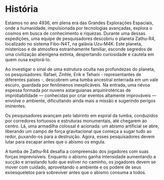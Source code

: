 # História

Estamos no ano 4936, em plena era das Grandes Explorações Espaciais, onde a humanidade, impulsionada por tecnologias avançadas, explora o cosmos em busca de conhecimento e riquezas. Durante uma dessas expedições, uma equipe de pesquisadores descobriu o planeta Zathu-R4, localizado no sistema Fibo-N4T, na galáxia Uzu-M4K. Este planeta, misterioso e de atmosfera estranhamente familiar, esconde segredos de uma civilização alienígena extinta, despertando curiosidade e cautela em quem ousa explorá-lo.

Ao investigar o sinal de uma estrutura oculta nas profundezas do planeta, os pesquisadores: Rafael, Zinhle, Erik e Tehani - representantes de diferentes países -, descobrem uma tumba ancestral enterrada em um vale escuro, guardada por fenômenos inexplicáveis. Na entrada, uma névoa espessa formada por nuvens astarguianas arquinirotéricas de improbabilidade — conhecidas por criar eventos altamente improváveis — envolve o ambiente, dificultando ainda mais a missão e sugerindo perigos iminentes.

Os pesquisadores avançam pelo labirinto em espiral da tumba, conduzidos por corredores tortuosos e estruturas monumentais, até chegarem ao centro. Lá, uma armadilha colossal é acionada: um abismo artificial se abre, liberando um campo de força gravitacional que começa a sugar tudo ao redor, puxando-os para a destruição. Agora, esses pesquisadores devem lutar para escapar antes que o abismo os engula.

A tumba de Zathu-R4 desafia a compreensão dos jogadores com suas forças imprevisíveis. Enquanto o abismo ganha intensidade aumentando a sucção e arrastando tudo que estiver no caminho, os jogadores devem se mover com cuidado, aproveitando o ambiente e os podere de seus exoesqueletos para sobreviver antes que o abismo consuma a todos.